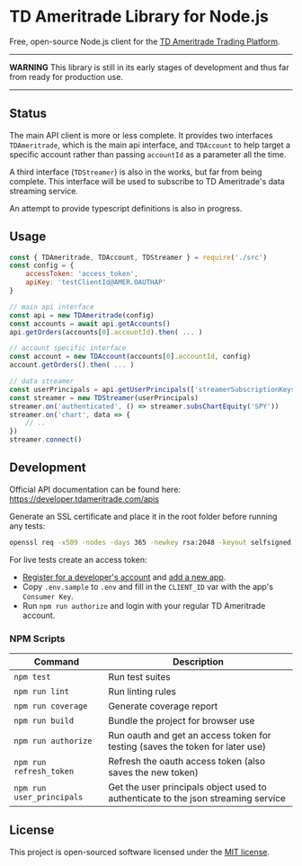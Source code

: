 # TD Ameritrade Library for Node.js

Free, open-source Node.js client for the [TD Ameritrade Trading Platform](https://www.tdameritrade.com).


---

**WARNING**
This library is still in its early stages of development and thus far from ready for production use.

---


## Status

The main API client is more or less complete. It provides two interfaces `TDAmeritrade`, which is the main api interface, and `TDAccount` to help target a specific account rather than passing `accountId` as a parameter all the time.

A third interface (`TDStreamer`) is also in the works, but far from being complete. This interface will be used to subscribe to TD Ameritrade's data streaming service.

An attempt to provide typescript definitions is also in progress.


## Usage

```js
const { TDAmeritrade, TDAccount, TDStreamer } = require('./src')
const config = {
    accessToken: 'access_token',
    apiKey: 'testClientId@AMER.OAUTHAP'
}

// main api interface
const api = new TDAmeritrade(config)
const accounts = await api.getAccounts()
api.getOrders(accounts[0].accountId).then( ... )

// account specific interface
const account = new TDAccount(accounts[0].accountId, config)
account.getOrders().then( ... )

// data streamer
const userPrincipals = api.getUserPrincipals(['streamerSubscriptionKeys', 'streamerConnectionInfo'])
const streamer = new TDStreamer(userPrincipals)
streamer.on('authenticated', () => streamer.subsChartEquity('SPY'))
streamer.on('chart', data => {
    // ..
})
streamer.connect()
```


## Development

Official API documentation can be found here: https://developer.tdameritrade.com/apis

Generate an SSL certificate and place it in the root folder before running any tests:
```sh
openssl req -x509 -nodes -days 365 -newkey rsa:2048 -keyout selfsigned.key -out selfsigned.crt -batch
```

For live tests create an access token:
- [Register for a developer's account](https://developer.tdameritrade.com/user/register) and [add a new app](https://developer.tdameritrade.com/user/me/apps/add).
- Copy `.env.sample` to `.env` and fill in the `CLIENT_ID` var with the app's `Consumer Key`.
- Run `npm run authorize` and login with your regular TD Ameritrade account.


### NPM Scripts

| Command                   | Description                                                                       |
|---------------------------|-----------------------------------------------------------------------------------|
| `npm test`                | Run test suites                                                                   |
| `npm run lint`            | Run linting rules                                                                 |
| `npm run coverage`        | Generate coverage report                                                          |
| `npm run build`           | Bundle the project for browser use                                                |
| `npm run authorize`       | Run oauth and get an access token for testing (saves the token for later use)     |
| `npm run refresh_token`   | Refresh the oauth access token (also saves the new token)                         |
| `npm run user_principals` | Get the user principals object used to authenticate to the json streaming service |


## License

This project is open-sourced software licensed under the [MIT license](./LICENSE).
